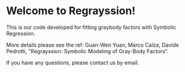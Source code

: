# Welcome to Regrayssion!

This is our code developed for fitting graybody factors with Symbolic Regression. 

More details please see the ref: Guan-Wen Yuan, Marco Calza, Davide Pedrotti, "Regrayssion: Symbolic Modeling of Gray-Body Factors".

If you have any questions, please contact us by email.
